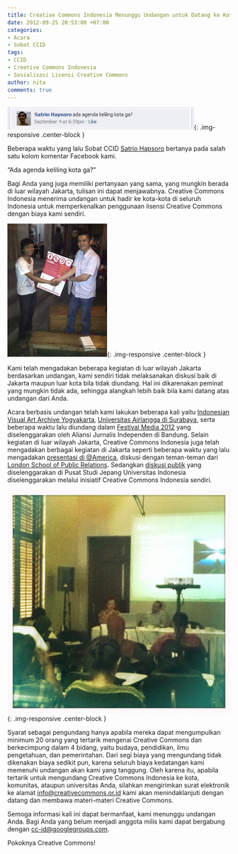 ```yaml
---
title: Creative Commons Indonesia Menunggu Undangan untuk Datang ke Kota Kamu
date: 2012-09-25 20:53:00 +07:00
categories:
- Acara
- Sobat CCID
tags:
- CCID
- Creative Commons Indonesia
- Sosialisasi Lisensi Creative Commons
author: nita
comments: true
---
```


![comment-sahabat-cc.jpg](/uploads/comment-sahabat-cc.jpg){: .img-responsive .center-block }

Beberapa waktu yang lalu Sobat CCID [Satrio Hapsoro](http://www.facebook.com/biangkerok) bertanya pada salah satu kolom komentar Facebook kami.

“Ada agenda keliling kota ga?”

Bagi Anda yang juga memiliki pertanyaan yang sama, yang mungkin berada di luar wilayah Jakarta, tulisan ini dapat menjawabnya. Creative Commons Indonesia menerima undangan untuk hadir ke kota-kota di seluruh Indonesia untuk memperkenalkan penggunaan lisensi Creative Commons dengan biaya kami sendiri.

![Agustus-31-2012-Presentasi-Indonesian-Visual-Art-Archive-04-225x300.jpg](/uploads/Agustus-31-2012-Presentasi-Indonesian-Visual-Art-Archive-04-225x300.jpg){: .img-responsive .center-block }

Kami telah mengadakan beberapa kegiatan di luar wilayah Jakarta berdasarkan undangan, kami sendiri tidak melaksanakan diskusi baik di Jakarta maupun luar kota bila tidak diundang. Hal ini dikarenakan peminat yang mungkin tidak ada, sehingga alangkah lebih baik bila kami datang atas undangan dari Anda.

Acara berbasis undangan telah kami lakukan beberapa kali yaitu [Indonesian Visual Art Archive Yogyakarta](https://ccid.siteleaf.net/berita/acara/2012/09/21/diskusi-teks-terjemahan-lisensi-creative-commons-di-indonesian-visual-art-archive-yogyakarta.html), [Universitas Airlangga di Surabaya](https://ccid.siteleaf.net/berita/acara/2012/08/27/diskusi-teks-terjemahan-lisensi-creative-commons-di-perpustakaan-universitas-airlangga-surabaya.html), serta beberapa waktu lalu diundang dalam [Festival Media 2012](http://festival.ajiindonesia.or.id/?page_id=22) yang diselenggarakan oleh Aliansi Jurnalis Independen di Bandung. Selain kegiatan di luar wilayah Jakarta, Creative Commons Indonesia juga telah mengadakan berbagai kegiatan di Jakarta seperti beberapa waktu yang lalu mengadakan [presentasi di @America](https://ccid.siteleaf.net/berita/acara/2012/08/01/presentasi-creative-commons-indonesia-bersama-wikimedia-indonesia-di-at-america-28-juli-2012.html), diskusi dengan teman-teman dari [London School of Public Relations](https://ccid.siteleaf.net/berita/acara/2012/08/14/diskusi-teks-terjemahan-lisensi-creative-commons-di-london-school-of-public-relations.html). Sedangkan [diskusi publik](https://ccid.siteleaf.net/berita/acara/2012/07/17/diskusi-publik-creative-commons-indonesia-7-juli-2012.html) yang diselenggarakan di Pusat Studi Jepang Universitas Indonesia diselenggarakan melalui inisiatif Creative Commons Indonesia sendiri.

![Festivalmedia-Aji.jpg](/uploads/Festivalmedia-Aji.jpg){: .img-responsive .center-block }

Syarat sebagai pengundang hanya apabila mereka dapat mengumpulkan minimum 20 orang yang tertarik mengenai Creative Commons dan berkecimpung dalam 4 bidang, yaitu budaya, pendidikan, ilmu pengetahuan, dan pemerintahan. Dari segi biaya yang mengundang tidak dikenakan biaya sedikit pun, karena seluruh biaya kedatangan kami memenuhi undangan akan kami yang tanggung. Oleh karena itu, apabila tertarik untuk mengundang Creative Commons Indonesia ke kota, komunitas, ataupun universitas Anda, silahkan mengirimkan surat elektronik ke alamat [info@creativecommons.or.id](mailto:info@creativecommons.or.id) kami akan menindaklanjuti dengan datang dan membawa materi-materi Creative Commons.

Semoga informasi kali ini dapat bermanfaat, kami menunggu undangan Anda. Bagi  Anda yang belum menjadi anggota milis kami dapat bergabung dengan [cc-id@googlegroups.com](mailto:cc-id@googlegroups.com).

Pokoknya Creative Commons!
